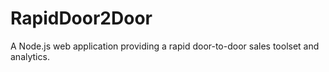 # RapidDoor2Door
A Node.js web application providing a rapid door-to-door sales toolset and analytics.
